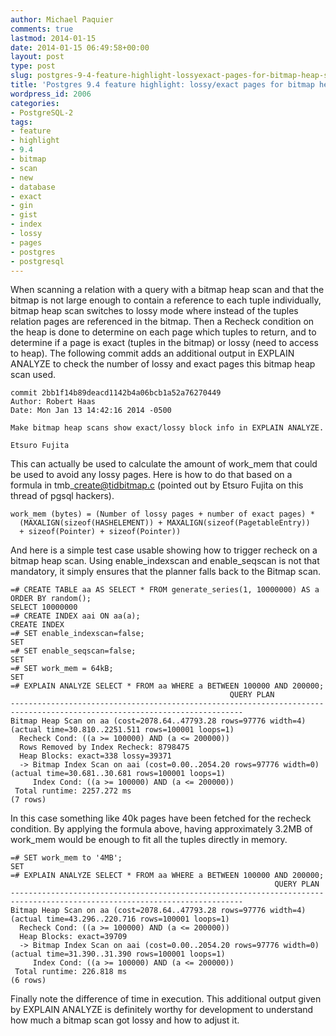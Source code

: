```yaml
---
author: Michael Paquier
comments: true
lastmod: 2014-01-15
date: 2014-01-15 06:49:58+00:00
layout: post
type: post
slug: postgres-9-4-feature-highlight-lossyexact-pages-for-bitmap-heap-scan
title: 'Postgres 9.4 feature highlight: lossy/exact pages for bitmap heap scan'
wordpress_id: 2006
categories:
- PostgreSQL-2
tags:
- feature
- highlight
- 9.4
- bitmap
- scan
- new
- database
- exact
- gin
- gist
- index
- lossy
- pages
- postgres
- postgresql
---
```

When scanning a relation with a query with a bitmap heap scan and that the bitmap is not large enough to contain a reference to each tuple individually, bitmap heap scan switches to lossy mode where instead of the tuples relation pages are referenced in the bitmap. Then a Recheck condition on the heap is done to determine on each page which tuples to return, and to determine if a page is exact (tuples in the bitmap) or lossy (need to access to heap). The following commit adds an additional output in EXPLAIN ANALYZE to check the number of lossy and exact pages this bitmap heap scan used.

    commit 2bb1f14b89deacd1142b4a06bcb1a52a76270449
    Author: Robert Haas
    Date: Mon Jan 13 14:42:16 2014 -0500
 
    Make bitmap heap scans show exact/lossy block info in EXPLAIN ANALYZE.
 
    Etsuro Fujita

This can actually be used to calculate the amount of work\_mem that could be used to avoid any lossy pages. Here is how to do that based on a formula in tmb\_create@tidbitmap.c (pointed out by Etsuro Fujita on this thread of pgsql hackers).

    work_mem (bytes) = (Number of lossy pages + number of exact pages) *
      (MAXALIGN(sizeof(HASHELEMENT)) + MAXALIGN(sizeof(PagetableEntry))
      + sizeof(Pointer) + sizeof(Pointer))

And here is a simple test case usable showing how to trigger recheck on a bitmap heap scan. Using enable\_indexscan and enable\_seqscan is not that mandatory, it simply ensures that the planner falls back to the Bitmap scan.

    =# CREATE TABLE aa AS SELECT * FROM generate_series(1, 10000000) AS a ORDER BY random();
    SELECT 10000000
    =# CREATE INDEX aai ON aa(a);
    CREATE INDEX
    =# SET enable_indexscan=false;
    SET
    =# SET enable_seqscan=false;
    SET
    =# SET work_mem = 64kB;
    SET
    =# EXPLAIN ANALYZE SELECT * FROM aa WHERE a BETWEEN 100000 AND 200000;
                                                     QUERY PLAN
    --------------------------------------------------------------------------------------------------------------------------
    Bitmap Heap Scan on aa (cost=2078.64..47793.28 rows=97776 width=4) (actual time=30.810..2251.511 rows=100001 loops=1)
      Recheck Cond: ((a >= 100000) AND (a <= 200000))
      Rows Removed by Index Recheck: 8798475
      Heap Blocks: exact=338 lossy=39371
      -> Bitmap Index Scan on aai (cost=0.00..2054.20 rows=97776 width=0) (actual time=30.681..30.681 rows=100001 loops=1)
         Index Cond: ((a >= 100000) AND (a <= 200000))
     Total runtime: 2257.272 ms
    (7 rows)

In this case something like 40k pages have been fetched for the recheck condition. By applying the formula above, having approximately 3.2MB of work\_mem would be enough to fit all the tuples directly in memory.

    =# SET work_mem to '4MB';
    SET
    =# EXPLAIN ANALYZE SELECT * FROM aa WHERE a BETWEEN 100000 AND 200000;
                                                               QUERY PLAN
    --------------------------------------------------------------------------------------------------------------------------
    Bitmap Heap Scan on aa (cost=2078.64..47793.28 rows=97776 width=4) (actual time=43.296..220.716 rows=100001 loops=1)
      Recheck Cond: ((a >= 100000) AND (a <= 200000))
      Heap Blocks: exact=39709
      -> Bitmap Index Scan on aai (cost=0.00..2054.20 rows=97776 width=0) (actual time=31.390..31.390 rows=100001 loops=1)
         Index Cond: ((a >= 100000) AND (a <= 200000))
     Total runtime: 226.818 ms
    (6 rows)

Finally note the difference of time in execution. This additional output given by EXPLAIN ANALYZE is definitely worthy for development to understand how much a bitmap scan got lossy and how to adjust it.
